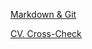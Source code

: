 [Markdown & Git](https://github.com/AlinaAnchuk/rsschool-cv/pull/1)

[CV. Cross-Check](https://github.com/AlinaAnchuk/rsschool-cv/pull/3)
